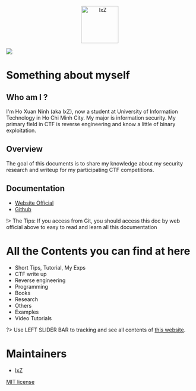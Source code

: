 <p align="center">
<img src="https://raw.githubusercontent.com/IxZZZ/IxZZZ.github.io/main/docs/assets/bloc_logo_full.png" height="100" alt="IxZ" />
</p>

<!-- <p align="center">
<a href="https://github.com/tenhobi/effective_dart"><img src="https://img.shields.io/badge/style-effective_dart-40c4ff.svg" alt="style: effective dart"></a>
<a href="https://flutter.dev/docs/development/data-and-backend/state-mgmt/options#bloc--rx"><img src="https://img.shields.io/badge/flutter-website-deepskyblue.svg" alt="Flutter Website"></a>
<a href="https://github.com/Solido/awesome-flutter#standard"><img src="https://img.shields.io/badge/awesome-flutter-blue.svg?longCache=true" alt="Awesome Flutter"></a>
<a href="http://fluttersamples.com"><img src="https://img.shields.io/badge/flutter-samples-teal.svg?longCache=true" alt="Flutter Samples"></a>
<a href="https://opensource.org/licenses/MIT"><img src="https://img.shields.io/badge/license-MIT-purple.svg" alt="License: MIT"></a>
</p>
 -->
![](https://raw.githubusercontent.com/IxZZZ/IxZZZ.github.io/main/docs/assets/header_.png)

# Something about myself

## Who am I ?
I'm Ho Xuan Ninh (aka IxZ), now a student at University of Information Technology in Ho Chi Minh City. My major is information security. My primary field in CTF is reverse engineering and know a little of binary exploitation.

## Overview

The goal of this documents is to share my knowledge about my security research and writeup for my participating CTF competitions.


## Documentation

- [Website Official](https://ixzzz.github.io/)
- [Github](https://github.com/IxZZZ/IxZZZ.github.io/blob/main/README.md)

!> The Tips: If you access from Git, you should access this doc by web official above to easy to read and learn all this documentation

# All the Contents you can find at here

- Short Tips, Tutorial, My Exps
- CTF write up
- Reverse engineering
- Programming
- Books
- Research
- Others
- Examples
- Video Tutorials

?> Use LEFT SLIDER BAR to tracking and see all contents of [this website](https://ixzzz.github.io/).
# Maintainers
- [IxZ](https://github.com/IxZZZ)

[MIT license](LICENSE)
